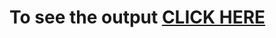 # To see the output [CLICK HERE](https://siddartha19.github.io/Coursera-HTML-CSS-and-Javascript-for-Web-Developers/Assignments/module-2/index.html)
